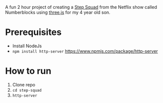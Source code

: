 A fun 2 hour project of creating a [Step Squad](https://numberblocks.fandom.com/wiki/Step_Squads) from the Netflix show called Numberblocks using [three.js](https://threejs.org/) for my 4 year old son.

# Prerequisites

- Install NodeJs
- `npm install http-server` https://www.npmjs.com/package/http-server

# How to run

1. Clone repo
2. `cd step-squad`
3. `http-server`